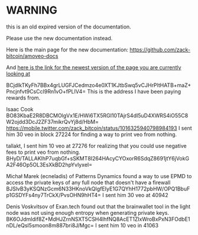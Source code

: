 WARNING
========

this is an old expired version of the documentation.

Please use the new documentation instead. 

Here is the main page for the new documentation: https://github.com/zack-bitcoin/amoveo-docs 

And [here is the link for the newest version of the page you are currently looking at](https://github.com/zack-bitcoin/amoveo-docs/blob/master//rewards.md)

BCjdlkTKyFh7BBx4grLUGFJCedmzo4e0XT1KJtbSwq5vCJHrPltHATB+maZ+Pncjnfvt9CsCcI9Rn1vO+fPLIV4=
This is the address I have been paying rewards from.

Isaac Cook BO83KbaE2R8DBCMOlgVx1E/HWi6TX5RGI10TAjrS4dI5uD4XWRS4iO55C8W2ojdd3DcJ2ZF37mikrQvYj8d/HbM=
https://mobile.twitter.com/zack_bitcoin/status/1016325940798984193
I sent him 30 veo in block 27224 for finding a way to print veo from nothing.

tallakt, I sent him 10 veo at 27276 for realizing that you could use negative fees to print veo from nothing.
BHyD/TALLAKlhP7uqbGf+sSKMT8I264HAcyCYOxorR6SdqZ8691jtY6jVokGA2F46Op5OL3EsXkBD2hpYvlyxeI=


Michał Marek (ecneladis) of Patterns Dynamics
found a way to use EPMD to access the private keys of any full node that doesn't have a firewall
BJSlvB3yKSQNzGcm6N33HKnoVkQIgfEIyE1G7QYhH1772pbHW/OPQ1BbuFp1GSDYFs4ny7TrCkX/PvsOHN9hHT4=
I sent him 30 veo at 40942


Denis Voskvitsov of Exan.tech
found out that the brainwallet tool in the light node was not using enough entropy when generating private keys.
BK6OJdmldif8Z+MdHJZrnNSXT5CSH4lhfNQ8AcET1ZIxWroBxPxN3FOdbE1nDL/eQsI5smoon8m887bri8J/Mgc=
I sent him 10 veo in 41063
